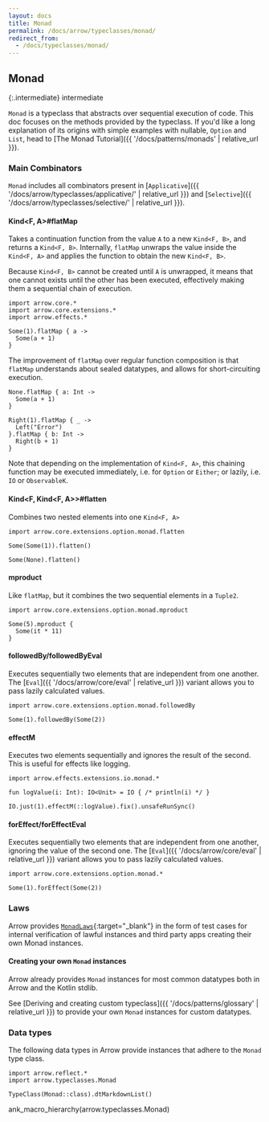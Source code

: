 ```yaml
---
layout: docs
title: Monad
permalink: /docs/arrow/typeclasses/monad/
redirect_from:
  - /docs/typeclasses/monad/
---
```


## Monad

{:.intermediate}
intermediate

`Monad` is a typeclass that abstracts over sequential execution of code.
This doc focuses on the methods provided by the typeclass.
If you'd like a long explanation of its origins with simple examples with nullable, `Option` and `List`,
head to [The Monad Tutorial]({{ '/docs/patterns/monads' | relative_url }}).

### Main Combinators

`Monad` includes all combinators present in [`Applicative`]({{ '/docs/arrow/typeclasses/applicative/' | relative_url }}) and [`Selective`]({{ '/docs/arrow/typeclasses/selective/' | relative_url }}).

#### Kind<F, A>#flatMap

Takes a continuation function from the value `A` to a new `Kind<F, B>`, and returns a `Kind<F, B>`.
Internally, `flatMap` unwraps the value inside the `Kind<F, A>` and applies the function to obtain the new `Kind<F, B>`.

Because `Kind<F, B>` cannot be created until `A` is unwrapped, it means that one cannot exists until the other has been executed, effectively making them a sequential chain of execution.

```kotlin:ank
import arrow.core.*
import arrow.core.extensions.*
import arrow.effects.*

Some(1).flatMap { a ->
  Some(a + 1)
}
```

The improvement of `flatMap` over regular function composition is that `flatMap` understands about sealed datatypes, and allows for short-circuiting execution.

```kotlin:ank
None.flatMap { a: Int ->
  Some(a + 1)
}
```

```kotlin:ank
Right(1).flatMap { _ ->
  Left("Error")
}.flatMap { b: Int ->
  Right(b + 1)
}
```

Note that depending on the implementation of `Kind<F, A>`, this chaining function may be executed immediately, i.e. for `Option` or `Either`;
or lazily, i.e. `IO` or `ObservableK`.

#### Kind<F, Kind<F, A>>#flatten

Combines two nested elements into one `Kind<F, A>`

```kotlin:ank
import arrow.core.extensions.option.monad.flatten

Some(Some(1)).flatten()
```

```kotlin:ank
Some(None).flatten()
```

#### mproduct

Like `flatMap`, but it combines the two sequential elements in a `Tuple2`.

```kotlin:ank
import arrow.core.extensions.option.monad.mproduct

Some(5).mproduct {
  Some(it * 11)
}
```

#### followedBy/followedByEval

Executes sequentially two elements that are independent from one another.
The [`Eval`]({{ '/docs/arrow/core/eval' | relative_url }}) variant allows you to pass lazily calculated values.

```kotlin:ank
import arrow.core.extensions.option.monad.followedBy
  
Some(1).followedBy(Some(2))
```

#### effectM

Executes two elements sequentially and ignores the result of the second. This is useful for effects like logging.

```kotlin:ank
import arrow.effects.extensions.io.monad.*

fun logValue(i: Int): IO<Unit> = IO { /* println(i) */ }

IO.just(1).effectM(::logValue).fix().unsafeRunSync()
```

#### forEffect/forEffectEval

Executes sequentially two elements that are independent from one another, ignoring the value of the second one.
The [`Eval`]({{ '/docs/arrow/core/eval' | relative_url }}) variant allows you to pass lazily calculated values.

```kotlin:ank
import arrow.core.extensions.option.monad.*

Some(1).forEffect(Some(2))
```

### Laws

Arrow provides [`MonadLaws`][monad_law_source]{:target="_blank"} in the form of test cases for internal verification of lawful instances and third party apps creating their own Monad instances.

#### Creating your own `Monad` instances

Arrow already provides `Monad` instances for most common datatypes both in Arrow and the Kotlin stdlib.

See [Deriving and creating custom typeclass]({{ '/docs/patterns/glossary' | relative_url }}) to provide your own `Monad` instances for custom datatypes.

### Data types

The following data types in Arrow provide instances that adhere to the `Monad` type class.

```kotlin:ank:replace
import arrow.reflect.*
import arrow.typeclasses.Monad

TypeClass(Monad::class).dtMarkdownList()
```

ank_macro_hierarchy(arrow.typeclasses.Monad)

[monad_law_source]: https://github.com/arrow-kt/arrow/blob/master/modules/core/arrow-test/src/main/kotlin/arrow/test/laws/MonadLaws.kt
